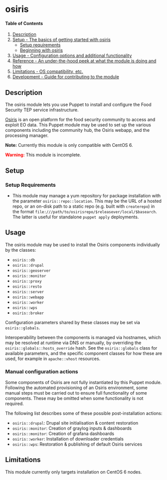 # osiris

#### Table of Contents

1. [Description](#description)
1. [Setup - The basics of getting started with osiris](#setup)
    * [Setup requirements](#setup-requirements)
    * [Beginning with osiris](#beginning-with-osiris)
1. [Usage - Configuration options and additional functionality](#usage)
1. [Reference - An under-the-hood peek at what the module is doing and how](#reference)
1. [Limitations - OS compatibility, etc.](#limitations)
1. [Development - Guide for contributing to the module](#development)

## Description

The osiris module lets you use Puppet to install and configure the Food Security TEP
service infrastructure.

[Osiris](https://github.com/cgi-eoss/osiris) is an open platform for the food security
community to access and exploit EO data. This Puppet module may be used to
set up the various components including the community hub, the Osiris webapp,
and the processing manager.

**Note:** Currently this module is only compatible with CentOS 6.

**<span style="color:red;">Warning:</span>** This module is incomplete.

## Setup

### Setup Requirements

* This module may manage a yum repository for package installation with the
  parameter `osiris::repo::location`. This may be the URL of a hosted repo, or
  an on-disk path to a static repo (e.g. built with `createrepo`) in the format
  `file:///path/to/osirisrepo/$releasever/local/$basearch`. The latter is useful
  for standalone `puppet apply` deployments.

## Usage

The osiris module may be used to install the Osiris components individually by the
classes:
* `osiris::db`
* `osiris::drupal`
* `osiris::geoserver`
* `osiris::monitor`
* `osiris::proxy`
* `osiris::resto`
* `osiris::server`
* `osiris::webapp`
* `osiris::worker`
* `osiris::wps`
* `osiris::broker`

Configuration parameters shared by these classes may be set via `osiris::globals`.

Interoperability between the components is managed via hostnames, which may be
resolved at runtime via DNS or manually, by overriding the `osiris::globals::hosts_override`
hash. See the `osiris::globals` class for available parameters, and the specific
component classes for how these are used, for example in `apache::vhost`
resources.

### Manual configuration actions

Some components of Osiris are not fully instantiated by this Puppet module.
Following the automated provisioning of an Osiris environment, some manual steps
must be carried out to ensure full functionality of some components. These may
be omitted when some functionality is not required.

The following list describes some of these possible post-installation actions:
* `osiris::drupal`: Drupal site initialisation &amp; content restoration
* `osiris::monitor`: Creation of graylog inputs &amp; dashboards
* `osiris::monitor`: Creation of grafana dashboards
* `osiris::worker`: Installation of downloader credentials
* `osiris::wps`: Restoration &amp; publishing of default Osiris services


## Limitations

This module currently only targets installation on CentOS 6 nodes.
